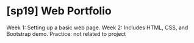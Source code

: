 # [sp19] Web Portfolio
Week 1: Setting up a basic web page.
Week 2: Includes HTML, CSS, and Bootstrap demo.
Practice: not related to project
